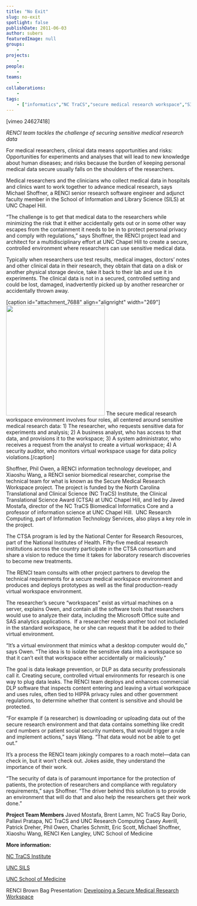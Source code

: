 ```yaml
---
title: "No Exit"
slug: no-exit
spotlight: false
publishDate: 2011-06-03
author: subers
featuredImage: null
groups:
    - 
projects:
    - 
people:
    - 
teams: 
    - 
collaborations:
    - 
tags:
    - ["informatics","NC TraCS","secure medical research workspace","SILS","virtual environments"]
---
```

[vimeo 24627418]

<em>RENCI team tackles the challenge of securing sensitive medical research data </em>

For medical researchers, clinical data means opportunities and risks: Opportunities for experiments and analyses that will lead to new knowledge about human diseases; and risks because the burden of keeping personal medical data secure usually falls on the shoulders of the researchers.<!--more-->

Medical researchers and the clinicians who collect medical data in hospitals and clinics want to work together to advance medical research, says Michael Shoffner, a RENCI senior research software engineer and adjunct faculty member in the School of Information and Library Science (SILS) at UNC Chapel Hill.

“The challenge is to get that medical data to the researchers while minimizing the risk that it either accidentally gets out or in some other way escapes from the containment it needs to be in to protect personal privacy and comply with regulations,” says Shoffner, the RENCI project lead and architect for a multidisciplinary effort at UNC Chapel Hill to create a secure, controlled environment where researchers can use sensitive medical data.

Typically when researchers use test results, medical images, doctors’ notes and other clinical data in their research, they obtain that data on a disk or another physical storage device, take it back to their lab and use it in experiments. The clinical data is not in a secured, controlled setting and could be lost, damaged, inadvertently picked up by another researcher or accidentally thrown away.

[caption id="attachment_7688" align="alignright" width="269"]<a title="The secure medical research workspace environment involves four roles, all centered around sensitive medical research data: 1) The researcher, who requests sensitive data for experiments and analysis; 2) A business analyst, who has access to that data, and provisions it to the workspace; 3) A system administrator, who receives a request from the analyst to create a virtual workspace; 4) A security auditor, who monitors virtual workspace usage for data policy violations." href="https://www.renci.org/wp-content/uploads/2011/06/SMW-Small-diagram.jpg"><img class="size-medium wp-image-7688 " title="SMW Small diagram" src="https://www.renci.org/wp-content/uploads/2011/06/SMW-Small-diagram-269x300.jpg" alt="" width="269" height="300" /></a> The secure medical research workspace environment involves four roles, all centered around sensitive medical research data: 1) The researcher, who requests sensitive data for experiments and analysis; 2) A business analyst, who has access to that data, and provisions it to the workspace; 3) A system administrator, who receives a request from the analyst to create a virtual workspace; 4) A security auditor, who monitors virtual workspace usage for data policy violations.[/caption]

Shoffner, Phil Owen, a RENCI information technology developer, and Xiaoshu Wang, a RENCI senior biomedical researcher, comprise the technical team for what is known as the Secure Medical Research Workspace project. The project is funded by the North Carolina Translational and Clinical Science (NC TraCS) Institute, the Clinical Translational Science Award (CTSA) at UNC Chapel Hill, and led by Javed Mostafa, director of the NC TraCS Biomedical Informatics Core and a professor of information science at UNC Chapel Hill.  UNC Research Computing, part of Information Technology Services, also plays a key role in the project.

The CTSA program is led by the National Center for Research Resources, part of the National Institutes of Health. Fifty-five medical research institutions across the country participate in the CTSA consortium and share a vision to reduce the time it takes for laboratory research discoveries to become new treatments.

The RENCI team consults with other project partners to develop the technical requirements for a secure medical workspace environment and produces and deploys prototypes as well as the final production-ready virtual workspace environment.

The researcher’s secure “workspaces” exist as virtual machines on a server, explains Owen, and contain all the software tools that researchers would use to analyze their data, including the Microsoft Office suite and SAS analytics applications.  If a researcher needs another tool not included in the standard workspace, he or she can request that it be added to their virtual environment.

“It’s a virtual environment that mimics what a desktop computer would do,” says Owen. “The idea is to isolate the sensitive data into a workspace so that it can’t exit that workspace either accidentally or maliciously.”

The goal is data leakage prevention, or DLP as data security professionals call it. Creating secure, controlled virtual environments for research is one way to plug data leaks. The RENCI team deploys and enhances commercial DLP software that inspects content entering and leaving a virtual workspace and uses rules, often tied to HIPPA privacy rules and other government regulations, to determine whether that content is sensitive and should be protected.

“For example if (a researcher) is downloading or uploading data out of the secure research environment and that data contains something like credit card numbers or patient social security numbers, that would trigger a rule and implement actions,” says Wang. “That data would not be able to get out.”

It’s a process the RENCI team jokingly compares to a roach motel—data can check in, but it won’t check out. Jokes aside, they understand the importance of their work.

“The security of data is of paramount importance for the protection of patients, the protection of researchers and compliance with regulatory requirements,” says Shoffner. “The driver behind this solution is to provide an environment that will do that and also help the researchers get their work done.”

<strong>Project Team Members</strong>
Javed Mostafa, Brent Lamm, NC TraCS
Ray Dorio, Pallavi Pratapa, NC TraCS and UNC Research Computing
Casey Averill, Patrick Dreher, Phil Owen, Charles Schmitt, Eric Scott, Michael Shoffner, Xiaoshu Wang, RENCI
Ken Langley, UNC School of Medicine

<strong>More information:</strong>

<a href="http://tracs.unc.edu/">NC TraCS Institute</a>

<a href="http://sils.unc.edu/">UNC SILS</a>

<a href="http://www.med.unc.edu/">UNC School of Medicine</a>

RENCI Brown Bag Presentation: <a href="../news/videos/secure-medical-workspace">Developing a Secure Medical Research Workspace</a>
